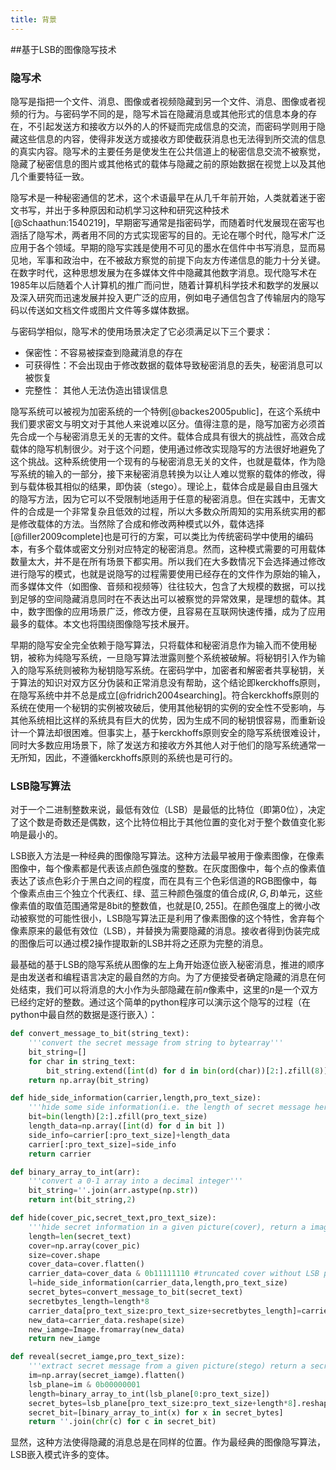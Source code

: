 ```yaml
---
title: 背景
---
```


##基于LSB的图像隐写技术

### 隐写术

隐写是指把一个文件、消息、图像或者视频隐藏到另一个文件、消息、图像或者视频的行为。与密码学不同的是，隐写术旨在隐藏消息或其他形式的信息本身的存在，不引起发送方和接收方以外的人的怀疑而完成信息的交流，而密码学则用于隐藏这些信息的内容，使得非发送方或接收方即使截获消息也无法得到所交流的信息的真实内容。隐写术的主要任务是使发生在公共信道上的秘密信息交流不被察觉，隐藏了秘密信息的图片或其他格式的载体与隐藏之前的原始数据在视觉上以及其他几个重要特征一致。

隐写术是一种秘密通信的艺术，这个术语最早在从几千年前开始，人类就着迷于密文书写，并出于多种原因和动机学习这种和研究这种技术[@Schaathun:1540219]，早期密写通常是指密码学，而随着时代发展现在密写也涵括了隐写术，两者用不同的方式实现密写的目的。无论在哪个时代，隐写术广泛应用于各个领域。早期的隐写实践是使用不可见的墨水在信件中书写消息，显而易见地，军事和政治中，在不被敌方察觉的前提下向友方传递信息的能力十分关键。在数字时代，这种思想发展为在多媒体文件中隐藏其他数字消息。现代隐写术在1985年以后随着个人计算机的推广而问世，随着计算机科学技术和数学的发展以及深入研究而迅速发展并投入更广泛的应用，例如电子通信包含了传输层内的隐写码以传送如文档文件或图片文件等多媒体数据。

与密码学相似，隐写术的使用场景决定了它必须满足以下三个要求：

- 保密性：不容易被探查到隐藏消息的存在
- 可获得性：不会出现由于修改数据的载体导致秘密消息的丢失，秘密消息可以被恢复
- 完整性： 其他人无法伪造出错误信息

隐写系统可以被视为加密系统的一个特例[@backes2005public]，在这个系统中我们要求密文与明文对于其他人来说难以区分。值得注意的是，隐写加密方必须首先合成一个与秘密消息无关的无害的文件。载体合成具有很大的挑战性，高效合成载体的隐写机制很少。对于这个问题，使用通过修改实现隐写的方法很好地避免了这个挑战。这种系统使用一个现有的与秘密消息无关的文件，也就是载体，作为隐写系统的输入的一部分，接下来秘密消息转换为以让人难以觉察的载体的修改，得到与载体极其相似的结果，即伪装（stego）。理论上，载体合成是最自由且强大的隐写方法，因为它可以不受限制地适用于任意的秘密消息。但在实践中，无害文件的合成是一个非常复杂且低效的过程，所以大多数众所周知的实用系统实用的都是修改载体的方法。当然除了合成和修改两种模式以外，载体选择[@filler2009complete]也是可行的方案，可以类比为传统密码学中使用的编码本，有多个载体或密文分别对应特定的秘密消息。然而，这种模式需要的可用载体数量太大，并不是在所有场景下都实用。所以我们在大多数情况下会选择通过修改进行隐写的模式，也就是说隐写的过程需要使用已经存在的文件作为原始的输入，而多媒体文件（如图像、音频和视频等）往往较大，包含了大规模的数据，可以找到足够的空间隐藏消息同时在不表达出可以被察觉的异常效果，是理想的载体。其中，数字图像的应用场景广泛，修改方便，且容易在互联网快速传播，成为了应用最多的载体。本文也将围绕图像隐写技术展开。

早期的隐写安全完全依赖于隐写算法，只将载体和秘密消息作为输入而不使用秘钥，被称为纯隐写系统，一旦隐写算法泄露则整个系统被破解。将秘钥引入作为输入的隐写系统则被称为秘钥隐写系统。在密码学中，加密者和解密者共享秘钥，关于算法的知识对双方区分伪装和正常消息没有帮助，这个结论即kerckhoffs原则，在隐写系统中并不总是成立[@fridrich2004searching]。符合kerckhoffs原则的系统在使用一个秘钥的实例被攻破后，使用其他秘钥的实例的安全性不受影响，与其他系统相比这样的系统具有巨大的优势，因为生成不同的秘钥恨容易，而重新设计一个算法却很困难。但事实上，基于kerckhoffs原则安全的隐写系统很难设计，同时大多数应用场景下，除了发送方和接收方外其他人对于他们的隐写系统通常一无所知，因此，不遵循kerckhoffs原则的系统也是可行的。

### LSB隐写算法

对于一个二进制整数来说，最低有效位（LSB）是最低的比特位（即第0位），决定了这个数是奇数还是偶数，这个比特位相比于其他位置的变化对于整个数值变化影响是最小的。

LSB嵌入方法是一种经典的图像隐写算法。这种方法最早被用于像素图像，在像素图像中，每个像素都是代表该点颜色强度的整数。在灰度图像中，每个点的像素值表达了该点色彩介于黑白之间的程度，而在具有三个色彩信道的RGB图像中，每个像素点由三个独立个代表红、绿、蓝三种颜色强度的值合成$\left( {R,G,B} \right)$单元，这些像素值的取值范围通常是8bit的整数值，也就是$\left[ {0,255} \right]$。在颜色强度上的微小改动被察觉的可能性很小，LSB隐写算法正是利用了像素图像的这个特性，舍弃每个像素原来的最低有效位（LSB），并替换为需要隐藏的消息。接收者得到伪装完成的图像后可以通过模2操作提取新的LSB并将之还原为完整的消息。

最基础的基于LSB的隐写系统从图像的左上角开始逐位嵌入秘密消息，推进的顺序是由发送者和编程语言决定的最自然的方向。为了方便接受者确定隐藏的消息在何处结束，我们可以将消息的大小作为头部隐藏在前$n$像素中，这里的$n$是一个双方已经约定好的整数。通过这个简单的python程序可以演示这个隐写的过程（在python中最自然的数据是逐行嵌入）：

```py
def convert_message_to_bit(string_text):
    '''convert the secret message from string to bytearray'''
    bit_string=[]
    for char in string_text:
        bit_string.extend([int(d) for d in bin(ord(char))[2:].zfill(8)])
    return np.array(bit_string)

def hide_side_information(carrier,length,pro_text_size):
    '''hide some side information(i.e. the length of secret message here) in the front of the image'''
    bit=bin(length)[2:].zfill(pro_text_size)
    length_data=np.array([int(d) for d in bit ])
    side_info=carrier[:pro_text_size]+length_data
    carrier[:pro_text_size]=side_info
    return carrier

def binary_array_to_int(arr):
    '''convert a 0-1 array into a decimal integer'''
    bit_string=''.join(arr.astype(np.str))
    return int(bit_string,2)

def hide(cover_pic,secret_text,pro_text_size):
    '''hide secret information in a given picture(cover), return a image object'''
    length=len(secret_text)
    cover=np.array(cover_pic)
    size=cover.shape
    cover_data=cover.flatten()
    carrier_data=cover_data & 0b11111110 #truncated cover without LSB plane
    l=hide_side_information(carrier_data,length,pro_text_size)
    secret_bytes=convert_message_to_bit(secret_text)
    secretbytes_length=length*8
    carrier_data[pro_text_size:pro_text_size+secretbytes_length]=carrier_data[pro_text_size:pro_text_size+secretbytes_length]+secret_bytes
    new_data=carrier_data.reshape(size)
    new_iamge=Image.fromarray(new_data)
    return new_iamge

def reveal(secret_iamge,pro_text_size):
    '''extract secret message from a given picture(stego) return a secret string'''
    im=np.array(secret_iamge).flatten()
    lsb_plane=im & 0b00000001
    length=binary_array_to_int(lsb_plane[0:pro_text_size])
    secret_bytes=lsb_plane[pro_text_size:pro_text_size+length*8].reshape((length,8))
    secret_bit=[binary_array_to_int(x) for x in secret_bytes]
    return ''.join(chr(c) for c in secret_bit)

```
显然，这种方法使得隐藏的消息总是在同样的位置。作为最经典的图像隐写算法，LSB嵌入模式许多的变体。
